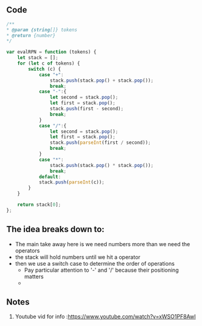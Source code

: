 ## Code
``` js
/**
* @param {string[]} tokens
* @return {number}
*/

var evalRPN = function (tokens) {
	let stack = [];
	for (let c of tokens) {
		switch (c) {
			case "+":
				stack.push(stack.pop() + stack.pop());
				break;
			case "-":{
				let second = stack.pop();
				let first = stack.pop();
				stack.push(first - second);
				break;
			}
			case "/":{
				let second = stack.pop();
				let first = stack.pop();
				stack.push(parseInt(first / second));
				break;
			}
			case "*":
				stack.push(stack.pop() * stack.pop());
				break;
			default:
			stack.push(parseInt(c));
		}
	}

	return stack[0];
};
```

## The idea breaks down to:
- The main take away here is we need numbers more than we need the operators
- the stack will hold numbers until we hit a operator
- then we use a switch case to determine the order of operations
	- Pay particular attention to '-' and '/' because their positioning matters
	- 

## Notes
1. Youtube vid for info :https://www.youtube.com/watch?v=xWSO1PF8AwI